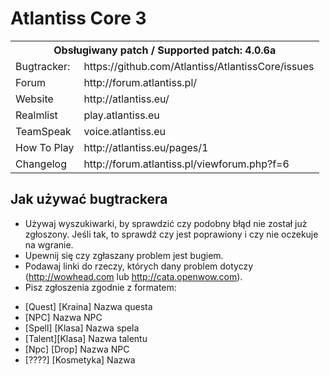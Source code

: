 Atlantiss Core 3
================================

<table>
  <tr>
    <th colspan="2">Obsługiwany patch / Supported patch: 4.0.6a</th>
  </tr>
  <tr>
    <td>Bugtracker:</td><td>https://github.com/Atlantiss/AtlantissCore/issues</td>
  </tr>
  <tr>
    <td>Forum</td><td>http://forum.atlantiss.pl/</td>
  </tr>
  <tr>
    <td>Website</td><td>http://atlantiss.eu/</td>
  </tr>
  <tr>
    <td>Realmlist</td><td>play.atlantiss.eu</td>
  </tr>
  <tr>
    <td>TeamSpeak</td><td>voice.atlantiss.eu</td>
  </tr>
  <tr>
    <td>How To Play</td><td>http://atlantiss.eu/pages/1</td>
  </tr>
  <tr>
    <td>Changelog</td><td>http://forum.atlantiss.pl/viewforum.php?f=6</td>
  </tr>
</table>

Jak używać bugtrackera
-------------------------
- Używaj wyszukiwarki, by sprawdzić czy podobny błąd nie został już zgłoszony. Jeśli tak, to sprawdź czy jest poprawiony i czy nie oczekuje na wgranie.
- Upewnij się czy zgłaszany problem jest bugiem.
- Podawaj linki do rzeczy, których dany problem dotyczy (http://wowhead.com lub http://cata.openwow.com).
- Pisz zgłoszenia zgodnie z formatem:<br>
 * [Quest] [Kraina] Nazwa questa<br>
 * [NPC] Nazwa NPC<br>
 * [Spell] [Klasa] Nazwa spela<br>
 * [Talent][Klasa] Nazwa talentu<br>
 * [Npc] [Drop] Nazwa NPC<br>
 * [????] [Kosmetyka] Nazwa
